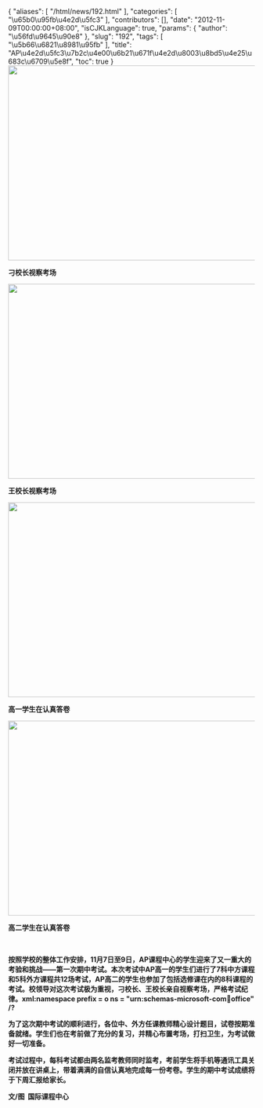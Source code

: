 {
    "aliases": [
        "/html/news/192.html"
    ],
    "categories": [
        "\u65b0\u95fb\u4e2d\u5fc3"
    ],
    "contributors": [],
    "date": "2012-11-09T00:00:00+08:00",
    "isCJKLanguage": true,
    "params": {
        "author": "\u56fd\u9645\u90e8"
    },
    "slug": "192",
    "tags": [
        "\u5b66\u6821\u8981\u95fb"
    ],
    "title": "AP\u4e2d\u5fc3\u7b2c\u4e00\u6b21\u671f\u4e2d\u8003\u8bd5\u4e25\u683c\u6709\u5e8f",
    "toc": true
}
**<img
    src="https://cdn.tfls.online/mirror/full/7b7b09592f763ca289ed07880051f5a62295ce55.jpg"
    style="display:block;margin-left:auto;margin-right:auto;"
    decoding="async"
    fetchpriority="auto"
    loading="lazy"
    height="397"
    width="600"
/>**

**刁校长视察考场**

**<img
    src="https://cdn.tfls.online/mirror/full/7ed88420717de5732afe959137e694b5ce7b4e7f.jpg"
    style="display:block;margin-left:auto;margin-right:auto;"
    decoding="async"
    fetchpriority="auto"
    loading="lazy"
    height="397"
    width="600"
/>**

**王校长视察考场**

**<img
    src="https://cdn.tfls.online/mirror/full/cbb8cbd82961a2620e7a213e55c345273bbce8ca.jpg"
    style="display:block;margin-left:auto;margin-right:auto;"
    decoding="async"
    fetchpriority="auto"
    loading="lazy"
    height="397"
    width="600"
/>**

**高一学生在认真答卷**

**<img
    src="https://cdn.tfls.online/mirror/full/ef54732cbf1448a900129feeaaf9ad1aad08c241.jpg"
    style="display:block;margin-left:auto;margin-right:auto;"
    decoding="async"
    fetchpriority="auto"
    loading="lazy"
    height="397"
    width="600"
/>**

**高二学生在认真答卷**

 

**按照学校的整体工作安排，11月7日至9日，AP课程中心的学生迎来了又一重大的考验和挑战——第一次期中考试。本次考试中AP高一的学生们进行了7科中方课程和5科外方课程共12场考试，AP高二的学生也参加了包括选修课在内的8科课程的考试。校领导对这次考试极为重视，刁校长、王校长亲自视察考场，严格考试纪律。xml:namespace prefix = o ns = "urn:schemas-microsoft-com:office:office" /?**

**为了这次期中考试的顺利进行，各位中、外方任课教师精心设计题目，试卷按期准备就绪。学生们也在考前做了充分的复习，并精心布置考场，打扫卫生，为考试做好一切准备。**

**考试过程中，每科考试都由两名监考教师同时监考，考前学生将手机等通讯工具关闭并放在讲桌上，带着满满的自信认真地完成每一份考卷。学生的期中考试成绩将于下周汇报给家长。**

**文/图  国际课程中心**

